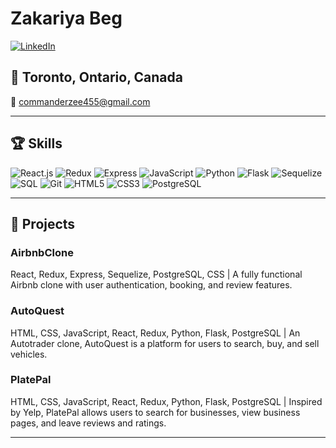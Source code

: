 # Zakariya Beg

[![LinkedIn][linkedin-shield]][linkedin-url]

## 📍 Toronto, Ontario, Canada

📧 commanderzee455@gmail.com

---

## 🏆 Skills

![React.js][react-badge] ![Redux][redux-badge] ![Express][express-badge] ![JavaScript][javascript-badge] ![Python][python-badge] ![Flask][flask-badge] ![Sequelize][sequelize-badge] ![SQL][sql-badge] ![Git][git-badge] ![HTML5][html5-badge] ![CSS3][css3-badge] ![PostgreSQL][postgresql-badge]

---

## 🚀 Projects

### AirbnbClone

React, Redux, Express, Sequelize, PostgreSQL, CSS | A fully functional Airbnb clone with user authentication, booking, and review features.

### AutoQuest

HTML, CSS, JavaScript, React, Redux, Python, Flask, PostgreSQL | An Autotrader clone, AutoQuest is a platform for users to search, buy, and sell vehicles.

### PlatePal

HTML, CSS, JavaScript, React, Redux, Python, Flask, PostgreSQL | Inspired by Yelp, PlatePal allows users to search for businesses, view business pages, and leave reviews and ratings.

---

[linkedin-shield]: https://img.shields.io/badge/-LinkedIn-black.svg?style=for-the-badge&logo=linkedin&colorB=2867B2
[linkedin-url]: https://www.linkedin.com/in/zakariya-beg-74919a201/

[react-badge]: https://img.shields.io/badge/React-61DAFB?style=for-the-badge&logo=react&logoColor=white
[redux-badge]: https://img.shields.io/badge/Redux-764ABC?style=for-the-badge&logo=redux&logoColor=white
[express-badge]: https://img.shields.io/badge/Express-000000?style=for-the-badge&logo=express&logoColor=white
[javascript-badge]: https://img.shields.io/badge/JavaScript-F7DF1E?style=for-the-badge&logo=javascript&logoColor=black
[python-badge]: https://img.shields.io/badge/Python-3776AB?style=for-the-badge&logo=python&logoColor=white
[flask-badge]: https://img.shields.io/badge/Flask-000000?style=for-the-badge&logo=flask&logoColor=white
[sequelize-badge]: https://img.shields.io/badge/Sequelize-52B0E7?style=for-the-badge&logo=sequelize&logoColor=white
[sql-badge]: https://img.shields.io/badge/SQL-4479A1?style=for-the-badge&logo=sql&logoColor=white
[git-badge]: https://img.shields.io/badge/Git-F05032?style=for-the-badge&logo=git&logoColor=white
[html5-badge]: https://img.shields.io/badge/HTML5-E34F26?style=for-the-badge&logo=html5&logoColor=white
[css3-badge]: https://img.shields.io/badge/CSS3-1572B6?style=for-the-badge&logo=css3&logoColor=white
[postgresql-badge]: https://img.shields.io/badge/PostgreSQL-4169E1?style=for-the-badge&logo=postgresql&logoColor=white

